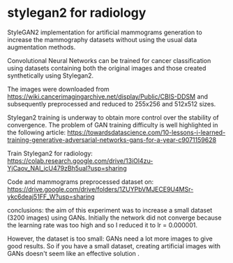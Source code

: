 # stylegan2 for radiology


StyleGAN2 implementation for artificial mammograms generation to increase the mammography datasets without using the usual data augmentation methods.

Convolutional Neural Networks can be trained for cancer classification using datasets containing both the original images and those created synthetically using Stylegan2.  

The images were downloaded from https://wiki.cancerimagingarchive.net/display/Public/CBIS-DDSM  and subsequently preprocessed and reduced to 255x256 and 512x512 sizes.  

Stylegan2 training is underway to obtain more control over the stability of convergence. 
The problem of GAN training difficulty is well highlighted in the following article: https://towardsdatascience.com/10-lessons-i-learned-training-generative-adversarial-networks-gans-for-a-year-c9071159628

Train Stylegan2 for radiology:
https://colab.research.google.com/drive/13iOl4zu-YjCaov_NAl_icU479zBh5uaI?usp=sharing

Code and mammograms preprocessed dataset on: 
https://drive.google.com/drive/folders/1ZUYPbVMJECE9U4MSr-ykc6deaj51FF_W?usp=sharing

conclusions:
the aim of this experiment was to increase a small dataset (3200 images) using GANs.
Initially the network did not converge because the learning rate was too high and so I reduced it to lr = 0.000001.

However, the dataset is too small: GANs need a lot more images to give good results.
So if you have a small dataset, creating artificial images with GANs doesn't seem like an effective solution
.





